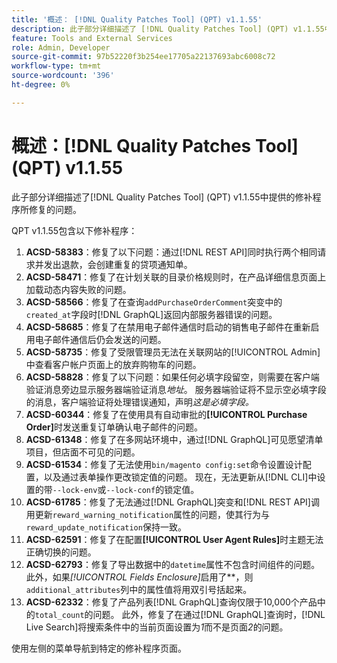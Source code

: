 ```yaml
---
title: '概述： [!DNL Quality Patches Tool] (QPT) v1.1.55'
description: 此子部分详细描述了 [!DNL Quality Patches Tool] (QPT) v1.1.55中提供的修补程序所修复的问题。
feature: Tools and External Services
role: Admin, Developer
source-git-commit: 97b52220f3b254ee17705a22137693abc6008c72
workflow-type: tm+mt
source-wordcount: '396'
ht-degree: 0%

---
```


# 概述：[!DNL Quality Patches Tool] (QPT) v1.1.55

此子部分详细描述了[!DNL Quality Patches Tool] (QPT) v1.1.55中提供的修补程序所修复的问题。

QPT v1.1.55包含以下修补程序：

1. **ACSD-58383**：修复了以下问题：通过[!DNL REST API]同时执行两个相同请求并发出退款，会创建重复的贷项通知单。
1. **ACSD-58471**：修复了在计划关联的目录价格规则时，在产品详细信息页面上加载动态内容失败的问题。
1. **ACSD-58566**：修复了在查询`addPurchaseOrderComment`突变中的`created_at`字段时[!DNL GraphQL]返回内部服务器错误的问题。
1. **ACSD-58685**：修复了在禁用电子邮件通信时启动的销售电子邮件在重新启用电子邮件通信后仍会发送的问题。
1. **ACSD-58735**：修复了受限管理员无法在关联网站的[!UICONTROL Admin]中查看客户帐户页面上的放弃购物车的问题。
1. **ACSD-58828**：修复了以下问题：如果任何必填字段留空，则需要在客户端验证消息旁边显示服务器端验证消息&#x200B;*地址*。 服务器端验证将不显示空必填字段的消息，客户端验证将处理错误通知，声明&#x200B;*这是必填字段。*
1. **ACSD-60344**：修复了在使用具有自动审批的&#x200B;**[!UICONTROL Purchase Order]**&#x200B;时发送重复订单确认电子邮件的问题。
1. **ACSD-61348**：修复了在多网站环境中，通过[!DNL GraphQL]可见愿望清单项目，但店面不可见的问题。
1. **ACSD-61534**：修复了无法使用`bin/magento config:set`命令设置设计配置，以及通过表单操作更改锁定值的问题。 现在，无法更新从[!DNL CLI]中设置的带`--lock-env`或`--lock-conf`的锁定值。
1. **ACSD-61785**：修复了无法通过[!DNL GraphQL]突变和[!DNL REST API]调用更新`reward_warning_notification`属性的问题，使其行为与`reward_update_notification`保持一致。
1. **ACSD-62591**：修复了在配置&#x200B;**[!UICONTROL User Agent Rules]**&#x200B;时主题无法正确切换的问题。
1. **ACSD-62793**：修复了导出数据中的`datetime`属性不包含时间组件的问题。 此外，如果&#x200B;*[!UICONTROL Fields Enclosure]*&#x200B;启用了&#x200B;**，则`additional_attributes`列中的属性值将用双引号括起来。
1. **ACSD-62332**：修复了产品列表[!DNL GraphQL]查询仅限于10,000个产品中的`total_count`的问题。 此外，修复了在通过[!DNL GraphQL]查询时，[!DNL Live Search]将搜索条件中的当前页面设置为&#x200B;*1*&#x200B;而不是页面&#x200B;*2*&#x200B;的问题。

使用左侧的菜单导航到特定的修补程序页面。
